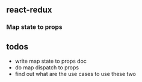 ## react-redux
### Map state to props 

## todos 
- write map state to props doc
- do map dispatch to props 
- find out what are the use cases to use these two 